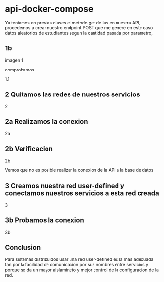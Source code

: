 # api-docker-compose

Ya teniamos en previas clases el metodo get de las en nuestra API, procedemos a crear nuestro endpoint POST que me genere en este caso datos aleatorios de estudiantes segun la cantidad pasada por parametro,

## 1b

imagen 1

comprobamos 

1.1

## 2 Quitamos las redes de nuestros servicios 

2

## 2a Realizamos la conexion 

2a

## 2b Verificacion 

2b

Vemos que no es posible realizar la conexion de la API a la base de datos 

## 3 Creamos nuestra red user-defined y conectamos nuestros servicios a esta red creada

3

## 3b Probamos la conexion

3b

## Conclusion
Para sistemas distribuidos usar una red user-defined es la mas adecuada tan por la facilidad de comunicacion por sus nombres entre servicios y porque se da un mayor aislamineto y mejor control de la configuracion de la red.



